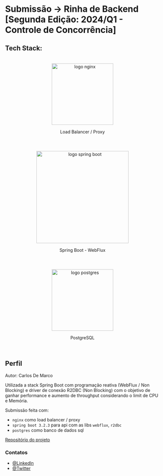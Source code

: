 # Submissão -> Rinha de Backend [Segunda Edição: 2024/Q1 - Controle de Concorrência]

## Tech Stack:
<div style="align-items: center; text-align: center; justify-content: center">
    <div style="padding: 20px"> 
        <img src="https://upload.wikimedia.org/wikipedia/commons/c/c5/Nginx_logo.svg" alt="logo nginx" width="200" height="auto">
        <p>Load Balancer / Proxy</p> 
    </div>
    <div style="padding: 20px">
        <img src="https://spring.io/img/spring-2.svg" alt="logo spring boot" width="300" height="auto">
        <p>Spring Boot - WebFlux</p>
    </div>
    <div style="padding: 20px">
        <img src="https://wiki.postgresql.org/images/a/a4/PostgreSQL_logo.3colors.svg" alt="logo postgres" width="200" height="auto">
        <p>PostgreSQL</p>
    </div>
</div>

## Perfil

Autor: Carlos De Marco

Utilizada a stack Spring Boot com programação reativa (WebFlux / Non Blocking) e driver de conexão R2DBC (Non Blocking) com o objetivo de ganhar performance e aumento de throughput considerando o limit de CPU e Memória. 

Submissão feita com:

- `nginx` como load balancer / proxy
- `spring boot 3.2.3` para api com as libs `webflux`, `r2dbc`
- `postgres` como banco de dados sql

[Repositório do projeto](https://gitlab.com/car.demarco/rinha-backend-q1-2024)

### Contatos

- [@LinkedIn](https://www.linkedin.com/in/cardemarco/)
- [@Twitter](https://twitter.com/carlos_demarco)
